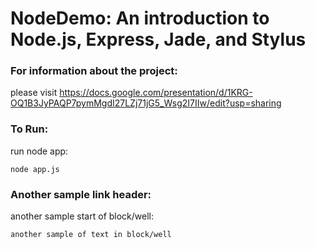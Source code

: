 NodeDemo: An introduction to Node.js, Express, Jade, and Stylus
===

### For information about the project: 

please visit https://docs.google.com/presentation/d/1KRG-OQ1B3JyPAQP7pymMgdI27LZj71jG5_Wsg2I7IIw/edit?usp=sharing

### To Run:

run node app:
  
    node app.js

### Another sample link header:

another sample start of block/well:

    another sample of text in block/well

